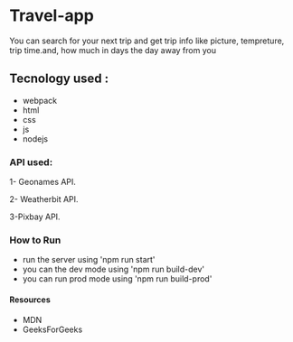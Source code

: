 # Travel-app

You can search for your next trip and get trip info like picture, tempreture, trip time.and,
 how much in days the day away from you 

 ## Tecnology used : 

 - webpack
 - html
 - css
 - js
 - nodejs
 

 ### API used: 

 1- Geonames API.

 2- Weatherbit API.

 3-Pixbay API.

### How to Run

- run the server using 'npm run start'
- you can the dev mode using 'npm run build-dev'
- you can run prod mode using 'npm run build-prod'

#### Resources

 - MDN 
 - GeeksForGeeks
